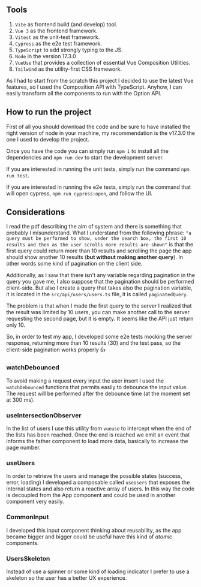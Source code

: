 ## Tools

1) `Vite` as frontend build (and develop) tool.
2) `Vue 3` as the frontend framework.
3) `Vitest` as the unit-test framework.
4) `Cypress` as the e2e test framework.
5) `TypeScript` to add strongly typing to the JS.
6) `Node` in the version 17.3.0
7) `VueUse` that provides a collection of essential Vue Composition Utilities.
8) `Tailwind` as the utility-first CSS framework. 

As I had to start from the scratch this project I decided to use the latest Vue features, so I used the Composition API with TypeScript. Anyhow, I can easily transform all the components to run with the Option API.  

## How to run the project

First of all you should download the code and be sure to have installed the right version of node in your machine, my recommendation is the v17.3.0 the one I used to develop the project.

Once you have the code you can simply run `npm i` to install all the dependencies and `npm run dev` to start the development server.

If you are interested in running the unit tests, simply run the command `npm run test`.

If you are interested in running the e2e tests, simply run the command that will open cypress, `npm run cypress:open`, and follow the UI.

## Considerations
I read the pdf describing the aim of system and there is something that probably I misunderstand.
What I understand from the following phrase:
``"a query must be performed to show, under the search box, the first 10
results and then as the user scrolls more results are shown"``
is that the first query could return more than 10 results and scrolling the page the app should show another 10 results (**but without making another query**).
In other words some kind of pagination on the client side.

Additionally, as I saw that there isn't any variable regarding pagination in the query you gave me, I also suppose that the pagination should be performed client-side. But also I create a query that takes also the pagination variable, it is located in the `src/api/users/users.ts` file, it is called `paginatedQuery`. 

The problem is that when I made the first query to the server I realized that the result was limited by 10 users, you can make another call to the server requesting the second page, but it is empty. It seems like the API just return only 10.

So, in order to test my app, I developed some e2e tests mocking the server response, returning more than 10 results (30) and the test pass, so the client-side pagination works properly 👍

### watchDebounced
To avoid making a request every input the user insert I used the `watchDebounced` functions that permits easily to debounce the input value. The request will be performed after the debounce time (at the moment set at 300 ms).

### useIntersectionObserver
In the list of users I use this utility from `vueuse` to intercept when the end of the lists has been reached. Once the end is reached we emit an event that informs the father component to load more data, basically to increase the page number.

### useUsers
In order to retrieve the users and manage the possible states (success, error, loading) I developed a composable called `useUsers` that exposes the internal states and also return a reactive array of users.
In this way the code is decoupled from the App component and could be used in another component very easily.

### CommonInput
I developed this input component thinking about reusability, as the app became bigger and bigger could be useful have this kind of *atomic* components.

### UsersSkeleton
Instead of use a spinner or some kind of loading indicator I prefer to use a skeleton so the user has a better UX experience.
